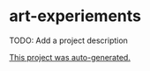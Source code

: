 # art-experiements
TODO: Add a project description

[This project was auto-generated.](https://github.com/roaclark/project-bootstrap)
